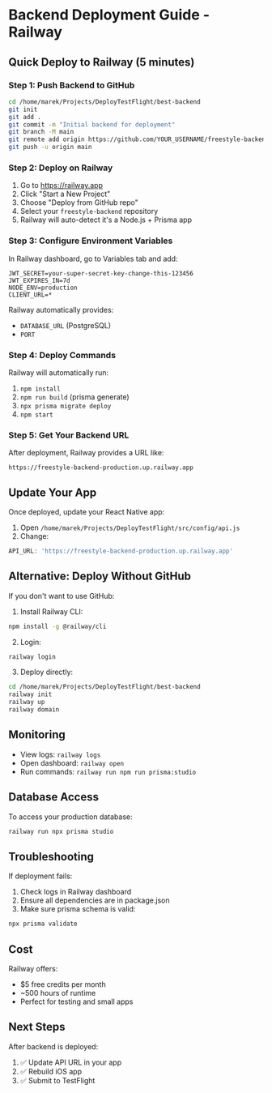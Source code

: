 # Backend Deployment Guide - Railway

## Quick Deploy to Railway (5 minutes)

### Step 1: Push Backend to GitHub
```bash
cd /home/marek/Projects/DeployTestFlight/best-backend
git init
git add .
git commit -m "Initial backend for deployment"
git branch -M main
git remote add origin https://github.com/YOUR_USERNAME/freestyle-backend.git
git push -u origin main
```

### Step 2: Deploy on Railway

1. Go to https://railway.app
2. Click "Start a New Project"
3. Choose "Deploy from GitHub repo"
4. Select your `freestyle-backend` repository
5. Railway will auto-detect it's a Node.js + Prisma app

### Step 3: Configure Environment Variables

In Railway dashboard, go to Variables tab and add:

```
JWT_SECRET=your-super-secret-key-change-this-123456
JWT_EXPIRES_IN=7d
NODE_ENV=production
CLIENT_URL=*
```

Railway automatically provides:
- `DATABASE_URL` (PostgreSQL)
- `PORT`

### Step 4: Deploy Commands

Railway will automatically run:
1. `npm install`
2. `npm run build` (prisma generate)
3. `npx prisma migrate deploy`
4. `npm start`

### Step 5: Get Your Backend URL

After deployment, Railway provides a URL like:
```
https://freestyle-backend-production.up.railway.app
```

## Update Your App

Once deployed, update your React Native app:

1. Open `/home/marek/Projects/DeployTestFlight/src/config/api.js`
2. Change:
```javascript
API_URL: 'https://freestyle-backend-production.up.railway.app'
```

## Alternative: Deploy Without GitHub

If you don't want to use GitHub:

1. Install Railway CLI:
```bash
npm install -g @railway/cli
```

2. Login:
```bash
railway login
```

3. Deploy directly:
```bash
cd /home/marek/Projects/DeployTestFlight/best-backend
railway init
railway up
railway domain
```

## Monitoring

- View logs: `railway logs`
- Open dashboard: `railway open`
- Run commands: `railway run npm run prisma:studio`

## Database Access

To access your production database:
```bash
railway run npx prisma studio
```

## Troubleshooting

If deployment fails:

1. Check logs in Railway dashboard
2. Ensure all dependencies are in package.json
3. Make sure prisma schema is valid:
```bash
npx prisma validate
```

## Cost

Railway offers:
- $5 free credits per month
- ~500 hours of runtime
- Perfect for testing and small apps

## Next Steps

After backend is deployed:
1. ✅ Update API URL in your app
2. ✅ Rebuild iOS app
3. ✅ Submit to TestFlight